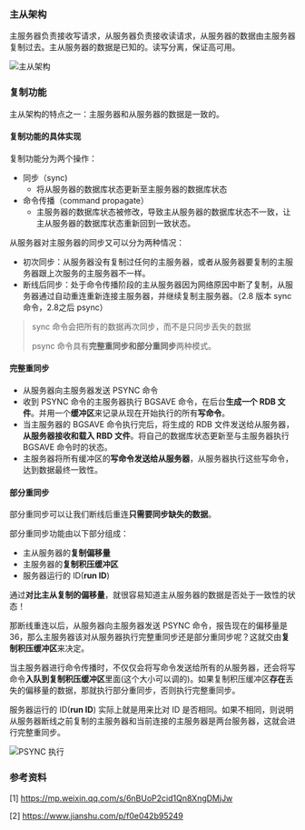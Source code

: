 ### 主从架构

主服务器负责接收写请求，从服务器负责接收读请求，从服务器的数据由主服务器复制过去。主从服务器的数据是已知的。读写分离，保证高可用。

![主从架构](https://cdn.jsdelivr.net/gh/YangZhiqiang98/ImageBed/20211027063857.png)

### 复制功能

主从架构的特点之一：主服务器和从服务器的数据是一致的。

#### 复制功能的具体实现

复制功能分为两个操作：

- 同步（sync)
  - 将从服务器的数据库状态更新至主服务器的数据库状态
- 命令传播（command propagate）
  - 主服务器的数据库状态被修改，导致主从服务器的数据库状态不一致，让主从服务器的数据库状态重新回到一致状态。

从服务器对主服务器的同步又可以分为两种情况：

- 初次同步：从服务器没有复制过任何的主服务器，或者从服务器要复制的主服务器跟上次服务的主服务器不一样。
- 断线后同步：处于命令传播阶段的主从服务器因为网络原因中断了复制，从服务器通过自动重连重新连接主服务器，并继续复制主服务器。（2.8 版本 sync 命令，2.8之后 psync）

> sync 命令会把所有的数据再次同步，而不是只同步丢失的数据
>
> psync 命令具有**完整重同步和部分重同步**两种模式。

#### 完整重同步

- 从服务器向主服务器发送 PSYNC 命令
- 收到 PSYNC 命令的主服务器执行 BGSAVE 命令，在后台**生成一个 RDB 文件**。并用一个**缓冲区**来记录从现在开始执行的所有**写命令**。
- 当主服务器的 BGSAVE 命令执行完后，将生成的 RDB 文件发送给从服务器，**从服务器接收和载入 RBD 文件**。将自己的数据库状态更新至与主服务器执行 BGSAVE 命令时的状态。
- 主服务器将所有缓冲区的**写命令发送给从服务器**，从服务器执行这些写命令，达到数据最终一致性。

#### 部分重同步

部分重同步可以让我们断线后重连**只需要同步缺失的数据**。

部分重同步功能由以下部分组成：

- 主从服务器的**复制偏移量**
- 主服务器的**复制积压缓冲区**
- 服务器运行的 ID(**run ID**)

通过**对比主从复制的偏移量**，就很容易知道主从服务器的数据是否处于一致性的状态！

那断线重连以后，从服务器向主服务器发送 PSYNC 命令，报告现在的偏移量是 36，那么主服务器该对从服务器执行完整重同步还是部分重同步呢？这就交由**复制积压缓冲区**来决定。

当主服务器进行命令传播时，不仅仅会将写命令发送给所有的从服务器，还会将写命令**入队到复制积压缓冲区**里面(这个大小可以调的)。如果复制积压缓冲区**存在**丢失的偏移量的数据，那就执行部分重同步，否则执行完整重同步。

服务器运行的 ID(**run ID**) 实际上就是用来比对 ID 是否相同。如果不相同，则说明从服务器断线之前复制的主服务器和当前连接的主服务器是两台服务器，这就会进行完整重同步。

![PSYNC 执行](https://cdn.jsdelivr.net/gh/YangZhiqiang98/ImageBed/20211027064317.png)

### 参考资料

[1] https://mp.weixin.qq.com/s/6nBUoP2cid1Qn8XngDMjJw

[2] https://www.jianshu.com/p/f0e042b95249